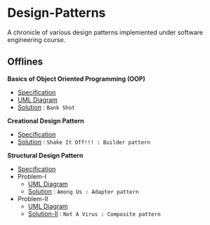 # Design-Patterns
A chronicle of various design patterns implemented under software engineering course.

## Offlines
 **Basics of Object Oriented Programming (OOP)** 
 - [Specification](/Offlines/Offline_1/Offline1_OOP.pdf)
 - [UML Diagram](/Offlines/Offline_1/Banking%20System/2005020.pdf)
 - [Solution](/Offlines/Offline_1/Bank%20Shot/) : `Bank Shot`

 **Creational Design Pattern**
 - [Specification](/Offlines/Offline_2/CSE308Offline2.pdf)
 - [Solution](/Offlines/Offline_2/Shake%20It%20Off!!!/) : `Shake It Off!!! : Builder pattern`

 **Structural Design Pattern**
 - [Specification](/Offlines/Offline_3/CSE308_Structural_Design_Pattern.pdf)
 - Problem-I
	- [UML Diagram](/Offlines/Offline_3/Among%20Us/Among%20Us.pdf)
	- [Solution](/Offlines/Offline_3/Among%20Us/) : `Among Us : Adapter pattern`
 - Problem-II
	- [UML Diagram](/Offlines/Offline_3/Not%20A%20Virus/Not%20A%20Virus.pdf)
	- [Solution-II](/Offlines/Offline_3/Not%20A%20Virus/) : `Not A Virus : Composite pattern`